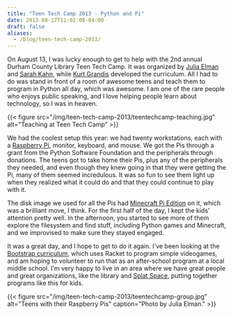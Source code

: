 ```yaml
---
title: "Teen Tech Camp 2013 - Python and Pi"
date: 2013-08-17T11:02:08-04:00
draft: false
aliases:
  - /blog/teen-tech-camp-2013/
---
```


[Julia Elman]: http://juliaelman.com/
[Sarah Kahn]: http://kahnlab.com/
[Kurt Grandis]: http://kurtgrandis.com/blog/
[Raspberry Pi]: http://www.raspberrypi.org/
[Minecraft Pi Edition]: http://pi.minecraft.net/
[Bootstrap curriculum]: http://www.bootstrapworld.org
[Splat Space]: http://splatspace.org/

On August 13, I was lucky enough to get to help with the 2nd annual Durham County Library Teen Tech Camp. It was organized by [Julia Elman][] and [Sarah Kahn][], while [Kurt Grandis][] developed the curriculum. All I had to do was stand in front of a room of awesome teens and teach them to program in Python all day, which was awesome. I am one of the rare people who enjoys public speaking, and I love helping people learn about technology, so I was in heaven.

{{< figure src="/img/teen-tech-camp-2013/teentechcamp-teaching.jpg" alt="Teaching at Teen Tech Camp" >}}

We had the coolest setup this year: we had twenty workstations, each with a [Raspberry Pi][], monitor, keyboard, and mouse. We got the Pis through a grant from the Python Software Foundation and the peripherals through donations. The teens got to take home their Pis, plus any of the peripherals they needed, and even though they knew going in that they were getting the Pi, many of them seemed incredulous. It was so fun to see them light up when they realized what it could do and that they could continue to play with it.

The disk image we used for all the Pis had [Minecraft Pi Edition][] on it, which was a brilliant move, I think. For the first half of the day, I kept the kids' attention pretty well. In the afternoon, you started to see more of them explore the filesystem and find stuff, including Python games and Minecraft, and we improvised to make sure they stayed engaged.

It was a great day, and I hope to get to do it again. I've been looking at the [Bootstrap curriculum][], which uses Racket to program simple videogames, and am hoping to volunteer to run that as an after-school program at a local middle school. I'm very happy to live in an area where we have great people and great organizations, like the library and [Splat Space][], putting together programs like this for kids.

{{< figure src="/img/teen-tech-camp-2013/teentechcamp-group.jpg" alt="Teens with their Raspberry Pis" caption="Photo by Julia Elman." >}}
